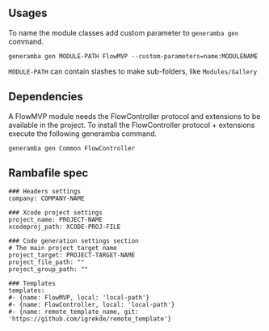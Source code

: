 ## Usages
To name the module classes add custom parameter to `generamba gen` command.

```
generamba gen MODULE-PATH FlowMVP --custom-parameters=name:MODULENAME
```

`MODULE-PATH` can contain slashes to make sub-folders, like `Modules/Gallery`

## Dependencies
A FlowMVP module needs the FlowController protocol and extensions to be available in the project. To install the FlowController protocol + extensions execute the following generamba command.  

```
generamba gen Common FlowController
```

## Rambafile spec
```
### Headers settings
company: COMPANY-NAME

### Xcode project settings
project_name: PROJECT-NAME
xcodeproj_path: XCODE-PROJ-FILE

### Code generation settings section
# The main project target name
project_target: PROJECT-TARGET-NAME
project_file_path: ""
project_group_path: ""

### Templates
templates:
#- {name: FlowMVP, local: 'local-path'}
#- {name: FlowController, local: 'local-path'}
#- {name: remote_template_name, git: 'https://github.com/igrekde/remote_template'}
```

